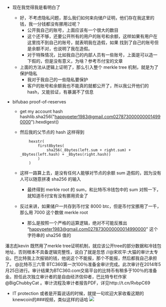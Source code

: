- 现在我觉得我是看明白了
  - 好，不考虑隐私问题，那么我们如何来向储户证明，他们存在我这里的钱，我一分钱都没有挪用过呢？
    - 公开我自己的账号，上面应该有一个很大的数目
    - 这个还不够，还要公开所有的用户的账号和余额，这样如果有用户在这里找不到自己的账号，就表明我在造假，如果
      找到了自己的账号但是余额不对，也说明了我在造假。
    - 对于特殊情况，比如我自己的内部人员有一些账号，上面是可以造一下假的，但是没有意义，为啥？参考币付宝的文章
  - 上面的方法从逻辑上证明了，那么引入整个 merkle tree 机制，就是为了保护隐私
    - 我对于我自己的一些隐私要保护
    - 客户的账号和余额我也不能真的就都公开了，所以我公开他们的 hash，又能验证，有暴漏不了信息

- bifubao proof-of-reserves
  - get my account hash 
    hashlib.sha256("happypeter1983@gmail.com0278730000000014990000").hexdigest()

  - 然后我的父节点的 hash 这样得到

			hexstr(
			    first8bytes(
			        sha256(_8bytes(left.sum + right.sum) + _8bytes(left.hash) + _8bytes(right.hash))
			    )
			)

  - 这样一路算上去，是没有任何人能够对节点的余额 sum 造假的，因为没有人可以随意拼凑 sha256 的输入
    - 最终得到 merkle root 的 sum，和比特币冷钱包中的 sum 对照一下，就知道币付宝有没有挪用资金了

  - 反过来讲，如果储户一共存到币付宝 8000 btc，但是币付宝挪用了一千，那么用 7000 这个数做 merkle root
    - 那么是按照一个严格的运算逻辑，绝对不可能反推出 “happypeter1983@gmail.com0278730000000014990000" 这个字符串的 sha256 值的



潘志彪kevin
既然用了merkle tree证明机制，就应该公开tree的部分数据和冷钱包地址，否则根本不具备逻辑完整性，说白了就是忽悠 //@宋欢平:大猫的审计太专业。巴比特我上次报销的钱，他说这个不能报，那个不能报，然后都我自己承担了。
@比特币三六零
BTC360第一次100％准备金审计完成。此次审计在2014年5月25日进行。审计结果为BTC360.com交易平台的比特币有稍多于100％的准备金。担任此次独立审计者的是自由经济信仰者，巴比特专栏作家 @BigChubbyCat 。审计流程及审计者报告PDF，详见http://t.cn/RvbpC69

- IT protection
  或者是开篇说话的时候，就提一句欢迎大家收看这期的knewcoin的###视频，类似这样的话哈
  ![](http://peterpic.qiniudn.com/knewcoin.png)
